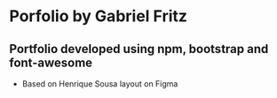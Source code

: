 # Porfolio by Gabriel Fritz 
## Portfolio developed using npm, bootstrap and font-awesome

- Based on Henrique Sousa layout on Figma 